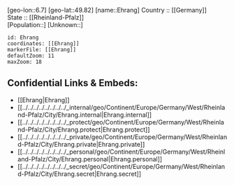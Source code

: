 ﻿---
location: [49.82,6.7] 
mapzoom: [7,12] 
mapmarker: city 
type: City
tags:
- geo/City


SpocWebEntityId: 29988
isDeleted: false
confidential: public

---
[geo-lon::6.7] 
[geo-lat::49.82] 
[name::Ehrang] 
Country :: [[Germany]]  
State :: [[Rheinland-Pfalz]]  
[Population::] 
[Unknown::] 


```leaflet
id: Ehrang
coordinates: [[Ehrang]] 
markerFile: [[Ehrang]] 
defaultZoom: 11 
maxZoom: 18
```


## Confidential Links & Embeds: 
- [[Ehrang|Ehrang]]  
- [[../../../../../../../../_internal/geo/Continent/Europe/Germany/West/Rheinland-Pfalz/City/Ehrang.internal|Ehrang.internal]] 
- [[../../../../../../../../_protect/geo/Continent/Europe/Germany/West/Rheinland-Pfalz/City/Ehrang.protect|Ehrang.protect]] 
- [[../../../../../../../../_private/geo/Continent/Europe/Germany/West/Rheinland-Pfalz/City/Ehrang.private|Ehrang.private]] 
- [[../../../../../../../../_personal/geo/Continent/Europe/Germany/West/Rheinland-Pfalz/City/Ehrang.personal|Ehrang.personal]] 
- [[../../../../../../../../_secret/geo/Continent/Europe/Germany/West/Rheinland-Pfalz/City/Ehrang.secret|Ehrang.secret]] 
